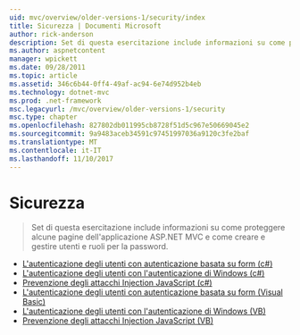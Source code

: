 ```yaml
---
uid: mvc/overview/older-versions-1/security/index
title: Sicurezza | Documenti Microsoft
author: rick-anderson
description: Set di questa esercitazione include informazioni su come proteggere alcune pagine dell'applicazione ASP.NET MVC e come creare e gestire utenti e ruoli per la password.
ms.author: aspnetcontent
manager: wpickett
ms.date: 09/28/2011
ms.topic: article
ms.assetid: 346c6b44-0ff4-49af-ac94-6e74d952b4eb
ms.technology: dotnet-mvc
ms.prod: .net-framework
msc.legacyurl: /mvc/overview/older-versions-1/security
msc.type: chapter
ms.openlocfilehash: 827802db011995cb8728f51d5c967e50669045e2
ms.sourcegitcommit: 9a9483aceb34591c97451997036a9120c3fe2baf
ms.translationtype: MT
ms.contentlocale: it-IT
ms.lasthandoff: 11/10/2017
---
```

<a name="security"></a>Sicurezza
====================
> Set di questa esercitazione include informazioni su come proteggere alcune pagine dell'applicazione ASP.NET MVC e come creare e gestire utenti e ruoli per la password.


- [L'autenticazione degli utenti con autenticazione basata su form (c#)](authenticating-users-with-forms-authentication-cs.md)
- [L'autenticazione degli utenti con l'autenticazione di Windows (c#)](authenticating-users-with-windows-authentication-cs.md)
- [Prevenzione degli attacchi Injection JavaScript (c#)](preventing-javascript-injection-attacks-cs.md)
- [L'autenticazione degli utenti con autenticazione basata su form (Visual Basic)](authenticating-users-with-forms-authentication-vb.md)
- [L'autenticazione degli utenti con l'autenticazione di Windows (VB)](authenticating-users-with-windows-authentication-vb.md)
- [Prevenzione degli attacchi Injection JavaScript (VB)](preventing-javascript-injection-attacks-vb.md)

